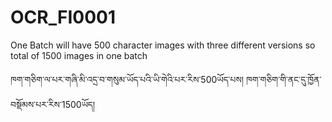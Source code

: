 # OCR_FI0001



One Batch will have 500 character images with three different versions so total of 1500 images in one batch

ཁག་གཅིག་ལ་པར་གཞི་མི་འདྲ་བ་གསུམ་ཡོད་པའི་ཡི་གེའི་པར་རིས་500ཡོད་པས། ཁག་གཅིག་གི་ནང་དུ་ཁྱོན་བསྡོམས་པར་རིས་1500ཡོད།
